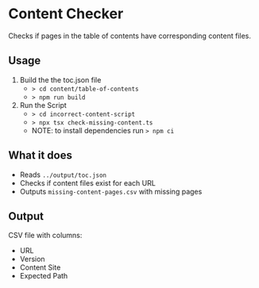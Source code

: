 # Content Checker

Checks if pages in the table of contents have corresponding content files.

## Usage

1. Build the the toc.json file
    * `> cd content/table-of-contents`
    * `> npm run build`
2. Run the Script
   * `> cd incorrect-content-script`
   * `> npx tsx check-missing-content.ts`
   * NOTE: to install dependencies run `> npm ci`

## What it does

- Reads `../output/toc.json`
- Checks if content files exist for each URL
- Outputs `missing-content-pages.csv` with missing pages

## Output

CSV file with columns:
- URL
- Version 
- Content Site
- Expected Path
